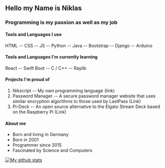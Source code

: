 ## Hello my Name is Niklas

### Programming is my passion as well as my job 



#### Tools and Languages I use

HTML -- CSS -- JS -- Python -- Java -- Bootstrap -- Django -- Arduino 



#### Tools and Languages I'm currently learning

React -- Swift Boot -- C / C++ -- Raylib



#### Projects I'm proud of

1. Nikscript -- My own programming language (link)
2. Password Manager -- A secure password manager website that uses similar encryption algorithms to those used by LastPass (Link)
3. Pi-Deck -- An open source alternative to the Elgato Stream Deck based on the Raspberry Pi (Link)



#### About me

- Born and living in Germany
- Born in 2001
- Programmer since 2015
- Fascinated by Science and Computers



[![My github stats](https://github-readme-stats.vercel.app/api?username=n-ziermann&count_private=true)](https://github.com/anuraghazra/github-readme-stats)